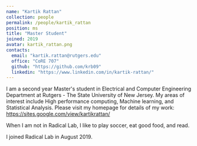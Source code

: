 ```yaml
---
name: "Kartik Rattan"
collection: people
permalink: /people/kartik_rattan
position: ms
title: "Master Student"
joined: 2019
avatar: kartik_rattan.png
contacts:
  email: "kartik.rattan@rutgers.edu"
  office: "CoRE 707"
  github: "https://github.com/krb09"
  linkedin: "https://www.linkedin.com/in/kartik-rattan/"
---
```


I am a second year Master's student in Electrical and Computer Engineering Department at Rutgers - The State University of New Jersey. My areas of interest include High performance computing, Machine learning, and Statistical Analysis. Please visit my homepage for details of my work: https://sites.google.com/view/kartikrattan/

When I am not in Radical Lab, I like to play soccer, eat good food, and read. 

I joined Radical Lab in August 2019.
